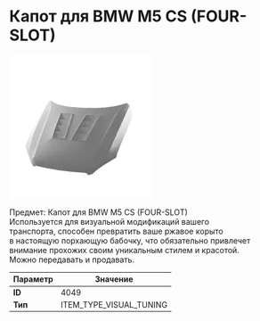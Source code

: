 # Капот для BMW M5 CS (FOUR-SLOT)

![Item Image](../img/4049.webp?raw=true)

Предмет: Капот для BMW M5 CS (FOUR-SLOT)<br>Используется для визуальной модификаций вашего<br>транспорта, способен превратить ваше ржавое корыто<br>в настоящую порхающую бабочку, что обязательно привлечет<br>внимание прохожих своим уникальным стилем и красотой.<br>Можно передавать и продавать.


| Параметр | Значение |
|----------|----------|
| **ID** | 4049 |
| **Тип** | ITEM_TYPE_VISUAL_TUNING |

